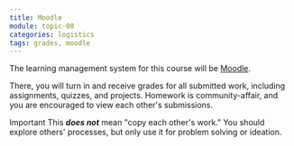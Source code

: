 ```yaml
---
title: Moodle
module: topic-00
categories: logistics
tags: grades, moodle
---
```


<div class="divider-heading"></div>


The learning management system for this course will be [Moodle]({{site.data.moodle.main}}).

There, you will turn in and receive grades for all submitted work, including assignments, quizzes, and projects. Homework is community-affair, and you are encouraged to view each other's submissions.

<span class="label label-danger">Important</span> This **_does not_** mean "copy each other's work." You should explore others' processes, but only use it for problem solving or ideation.
